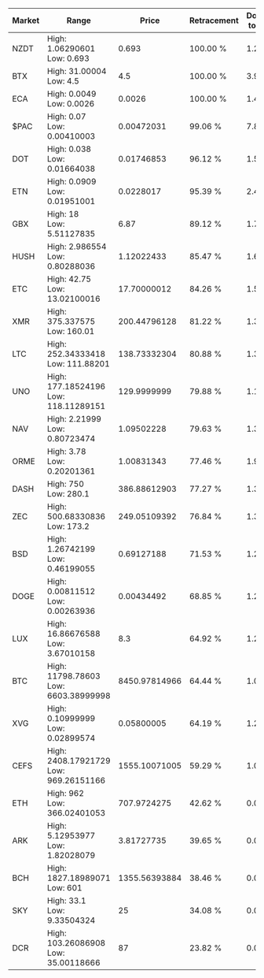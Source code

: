 | Market | Range | Price| Retracement | Doubles to 50% |
| --- | --- | --- | --- | --- |
| NZDT | High: 1.06290601<br />Low: 0.693 | 0.693 | 100.00 % | 1.27 |
| BTX | High: 31.00004<br />Low: 4.5 | 4.5 | 100.00 % | 3.94 |
| ECA | High: 0.0049<br />Low: 0.0026 | 0.0026 | 100.00 % | 1.44 |
| $PAC | High: 0.07<br />Low: 0.00410003 | 0.00472031 | 99.06 % | 7.85 |
| DOT | High: 0.038<br />Low: 0.01664038 | 0.01746853 | 96.12 % | 1.56 |
| ETN | High: 0.0909<br />Low: 0.01951001 | 0.0228017 | 95.39 % | 2.42 |
| GBX | High: 18<br />Low: 5.51127835 | 6.87 | 89.12 % | 1.71 |
| HUSH | High: 2.986554<br />Low: 0.80288036 | 1.12022433 | 85.47 % | 1.69 |
| ETC | High: 42.75<br />Low: 13.02100016 | 17.70000012 | 84.26 % | 1.58 |
| XMR | High: 375.337575<br />Low: 160.01 | 200.44796128 | 81.22 % | 1.34 |
| LTC | High: 252.34333418<br />Low: 111.88201 | 138.73332304 | 80.88 % | 1.31 |
| UNO | High: 177.18524196<br />Low: 118.11289151 | 129.9999999 | 79.88 % | 1.14 |
| NAV | High: 2.21999<br />Low: 0.80723474 | 1.09502228 | 79.63 % | 1.38 |
| ORME | High: 3.78<br />Low: 0.20201361 | 1.00831343 | 77.46 % | 1.97 |
| DASH | High: 750<br />Low: 280.1 | 386.88612903 | 77.27 % | 1.33 |
| ZEC | High: 500.68330836<br />Low: 173.2 | 249.05109392 | 76.84 % | 1.35 |
| BSD | High: 1.26742199<br />Low: 0.46199055 | 0.69127188 | 71.53 % | 1.25 |
| DOGE | High: 0.00811512<br />Low: 0.00263936 | 0.00434492 | 68.85 % | 1.24 |
| LUX | High: 16.86676588<br />Low: 3.67010158 | 8.3 | 64.92 % | 1.24 |
| BTC | High: 11798.78603<br />Low: 6603.38999998 | 8450.97814966 | 64.44 % | 1.09 |
| XVG | High: 0.10999999<br />Low: 0.02899574 | 0.05800005 | 64.19 % | 1.20 |
| CEFS | High: 2408.17921729<br />Low: 969.26151166 | 1555.10071005 | 59.29 % | 1.09 |
| ETH | High: 962<br />Low: 366.02401053 | 707.9724275 | 42.62 % | 0.00 |
| ARK | High: 5.12953977<br />Low: 1.82028079 | 3.81727735 | 39.65 % | 0.00 |
| BCH | High: 1827.18989071<br />Low: 601 | 1355.56393884 | 38.46 % | 0.00 |
| SKY | High: 33.1<br />Low: 9.33504324 | 25 | 34.08 % | 0.00 |
| DCR | High: 103.26086908<br />Low: 35.00118666 | 87 | 23.82 % | 0.00 |
